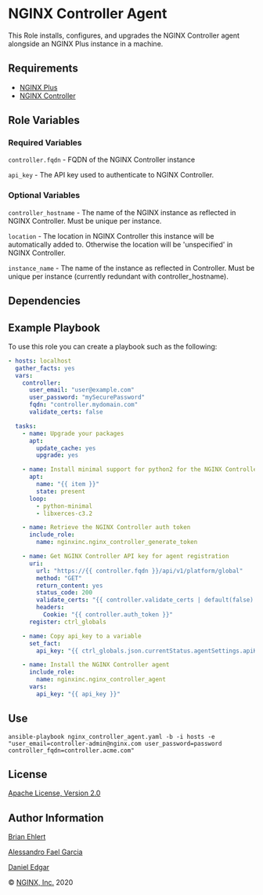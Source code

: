 NGINX Controller Agent
======================

This Role installs, configures, and upgrades the NGINX Controller agent alongside an NGINX Plus instance in a machine.

Requirements
------------

*   [NGINX Plus](https://www.nginx.com/products/nginx/)
*   [NGINX Controller](https://www.nginx.com/products/nginx-controller/)

Role Variables
--------------

### Required Variables

`controller.fqdn` - FQDN of the NGINX Controller instance

`api_key` - The API key used to authenticate to NGINX Controller.

### Optional Variables

`controller_hostname` - The name of the NGINX instance as reflected in NGINX Controller. Must be unique per instance.

`location` - The location in NGINX Controller this instance will be automatically added to. Otherwise the location will be 'unspecified' in NGINX Controller.

`instance_name` - The name of the instance as reflected in Controller. Must be unique per instance (currently redundant with controller_hostname).

Dependencies
------------

Example Playbook
----------------

To use this role you can create a playbook such as the following:

```yaml
- hosts: localhost
  gather_facts: yes
  vars:
    controller:
      user_email: "user@example.com"
      user_password: "mySecurePassword"
      fqdn: "controller.mydomain.com"
      validate_certs: false

  tasks:
    - name: Upgrade your packages
      apt:
        update_cache: yes
        upgrade: yes

    - name: Install minimal support for python2 for the NGINX Controller agent install script
      apt:
        name: "{{ item }}"
        state: present
      loop:
        - python-minimal
        - libxerces-c3.2

    - name: Retrieve the NGINX Controller auth token
      include_role:
        name: nginxinc.nginx_controller_generate_token

    - name: Get NGINX Controller API key for agent registration
      uri:
        url: "https://{{ controller.fqdn }}/api/v1/platform/global"
        method: "GET"
        return_content: yes
        status_code: 200
        validate_certs: "{{ controller.validate_certs | default(false) }}"
        headers:
          Cookie: "{{ controller.auth_token }}"
      register: ctrl_globals

    - name: Copy api_key to a variable
      set_fact:
        api_key: "{{ ctrl_globals.json.currentStatus.agentSettings.apiKey }}"

    - name: Install the NGINX Controller agent
      include_role:
        name: nginxinc.nginx_controller_agent
      vars:
        api_key: "{{ api_key }}"
```

Use
---

```cli
ansible-playbook nginx_controller_agent.yaml -b -i hosts -e "user_email=controller-admin@nginx.com user_password=password controller_fqdn=controller.acme.com"
```

License
-------

[Apache License, Version 2.0](./LICENSE)

Author Information
------------------

[Brian Ehlert](https://github.com/brianehlert)

[Alessandro Fael Garcia](https://github.com/alessfg)

[Daniel Edgar](https://github.com/aknot242)

&copy; [NGINX, Inc.](https://www.nginx.com/) 2020

